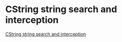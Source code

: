# CString string search and interception
[CString string search and interception](https://aiwithcloud.com/?p=1291)